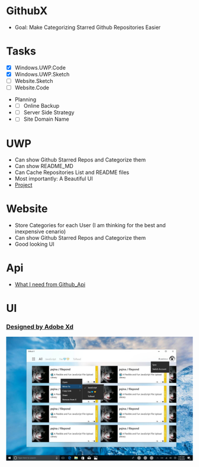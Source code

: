 # GithubX

* Goal: Make Categorizing Starred Github Repositories Easier

# Tasks

- [x] Windows.UWP.Code
- [x] Windows.UWP.Sketch
- [ ] Website.Sketch
- [ ] Website.Code

* Planning
*   - [ ] Online Backup 
*   - [ ] Server Side Strategy
*   - [ ] Site Domain Name

# UWP

* Can show Github Starred Repos and Categorize them
* Can show README_MD 
* Can Cache Repositories List and README files
* Most importantly: A Beautiful UI 
* [Project](/GithubX.UWP/readme.md)

# Website

* Store Categories for each User (I am thinking for the best and inexpensive cenario)
* Can show Github Starred Repos and Categorize them
* Good looking UI

# Api

* [What I need from Github_Api](/Api/readme.md)

# UI

### [Designed by Adobe Xd](/UI/)

![Sketch](/UI/ContenxMenu.jpg)
